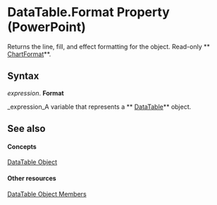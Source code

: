 
# DataTable.Format Property (PowerPoint)

Returns the line, fill, and effect formatting for the object. Read-only  ** [ChartFormat](bba095c6-2abf-eb14-10d4-35686c06941c.md)**.


## Syntax

 _expression_. **Format**

 _expression_A variable that represents a  ** [DataTable](eaa7cdda-e374-7d19-47a6-87e4458fc244.md)** object.


## See also


#### Concepts


 [DataTable Object](eaa7cdda-e374-7d19-47a6-87e4458fc244.md)
#### Other resources


 [DataTable Object Members](c1b37a05-3877-40b4-c179-6ce11d34745f.md)
